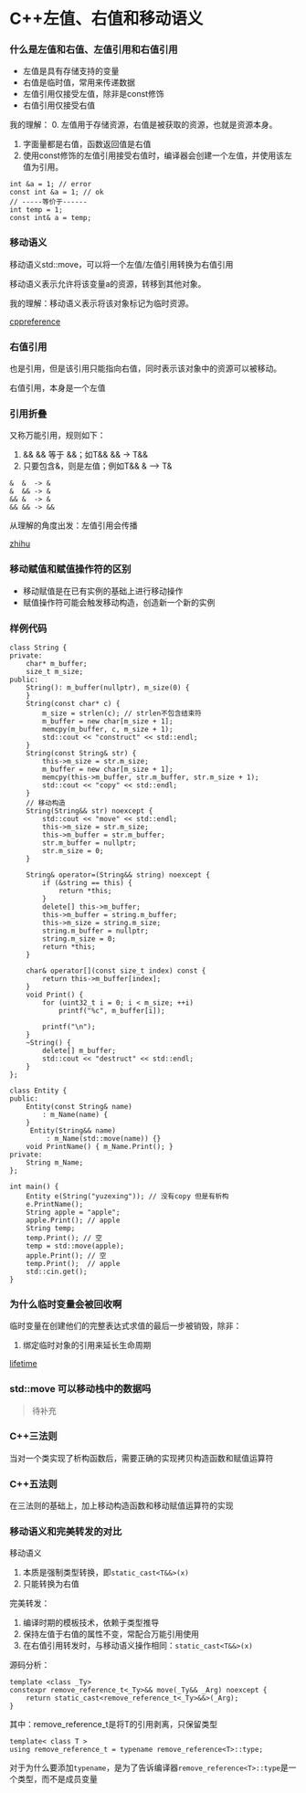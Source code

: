 # C++左值、右值和移动语义

### 什么是左值和右值、左值引用和右值引用

- 左值是具有存储支持的变量
- 右值是临时值，常用来传递数据
- 左值引用仅接受左值，除非是const修饰
- 右值引用仅接受右值

我的理解：
0. 左值用于存储资源，右值是被获取的资源，也就是资源本身。
1. 字面量都是右值，函数返回值是右值
2. 使用const修饰的左值引用接受右值时，编译器会创建一个左值，并使用该左值为引用。
```
int &a = 1; // error
const int &a = 1; // ok 
// -----等价于------
int temp = 1;
const int& a = temp;
```

### 移动语义

移动语义std::move，可以将一个左值/左值引用转换为右值引用

移动语义表示允许将该变量a的资源，转移到其他对象。

我的理解：移动语义表示将该对象标记为临时资源。

[cppreference](https://en.cppreference.com/w/cpp/utility/move)

### 右值引用

也是引用，但是该引用只能指向右值，同时表示该对象中的资源可以被移动。

右值引用，本身是一个左值

### 引用折叠

又称万能引用，规则如下：
1. && && 等于 &&；如T&& && -> T&&
2. 只要包含&，则是左值；例如T&& & –> T&

```
&  &  -> &
&  && -> &
&& &  -> &
&& && -> &&
```

从理解的角度出发：左值引用会传播

[zhihu](https://zhuanlan.zhihu.com/p/645328162)

### 移动赋值和赋值操作符的区别
- 移动赋值是在已有实例的基础上进行移动操作
- 赋值操作符可能会触发移动构造，创造新一个新的实例


### 样例代码
```
class String {
private:
    char* m_buffer;
    size_t m_size;
public:
    String(): m_buffer(nullptr), m_size(0) {
    }
    String(const char* c) {
        m_size = strlen(c); // strlen不包含结束符
        m_buffer = new char[m_size + 1];
        memcpy(m_buffer, c, m_size + 1);
        std::cout << "construct" << std::endl;
    }
    String(const String& str) {
        this->m_size = str.m_size;
        m_buffer = new char[m_size + 1];
        memcpy(this->m_buffer, str.m_buffer, str.m_size + 1);
        std::cout << "copy" << std::endl;
    }
    // 移动构造
    String(String&& str) noexcept {
        std::cout << "move" << std::endl;
        this->m_size = str.m_size;
        this->m_buffer = str.m_buffer;
        str.m_buffer = nullptr;
        str.m_size = 0;
    }

    String& operator=(String&& string) noexcept {
        if (&string == this) {
            return *this;
        }
        delete[] this->m_buffer;
        this->m_buffer = string.m_buffer;
        this->m_size = string.m_size;
        string.m_buffer = nullptr;
        string.m_size = 0;
        return *this;
    }

    char& operator[](const size_t index) const {
        return this->m_buffer[index];
    }
    void Print() {
        for (uint32_t i = 0; i < m_size; ++i)
            printf("%c", m_buffer[i]);

        printf("\n");
    }
    ~String() {
        delete[] m_buffer;
        std::cout << "destruct" << std::endl;
    }
};

class Entity {
public:
    Entity(const String& name)
        : m_Name(name) {
    }
     Entity(String&& name)
         : m_Name(std::move(name)) {}
    void PrintName() { m_Name.Print(); }
private:
    String m_Name;
};

int main() {
    Entity e(String("yuzexing")); // 没有copy 但是有析构
    e.PrintName();
    String apple = "apple";
    apple.Print(); // apple
    String temp;
    temp.Print(); // 空
    temp = std::move(apple);
    apple.Print(); // 空
    temp.Print();  // apple
    std::cin.get();
}
```

### 为什么临时变量会被回收啊

临时变量在创建他们的完整表达式求值的最后一步被销毁，除非：
1. 绑定临时对象的引用来延长生命周期

[lifetime](https://en.cppreference.com/w/cpp/language/lifetime)

### std::move 可以移动栈中的数据吗

> 待补充

### C++三法则

当对一个类实现了析构函数后，需要正确的实现拷贝构造函数和赋值运算符

### C++五法则

在三法则的基础上，加上移动构造函数和移动赋值运算符的实现

### 移动语义和完美转发的对比

移动语义
1. 本质是强制类型转换，即``static_cast<T&&>(x)``
2. 只能转换为右值

完美转发：
1. 编译时期的模板技术，依赖于类型推导
2. 保持左值于右值的属性不变，常配合万能引用使用
3. 在右值引用转发时，与移动语义操作相同：``static_cast<T&&>(x)``


源码分析：
```
template <class _Ty>
constexpr remove_reference_t<_Ty>&& move(_Ty&& _Arg) noexcept {
    return static_cast<remove_reference_t<_Ty>&&>(_Arg);
}
```
其中：remove_reference_t是将T的引用剥离，只保留类型

```
template< class T >
using remove_reference_t = typename remove_reference<T>::type;
```
对于为什么要添加``typename``，是为了告诉编译器``remove_reference<T>::type``是一个类型，而不是成员变量